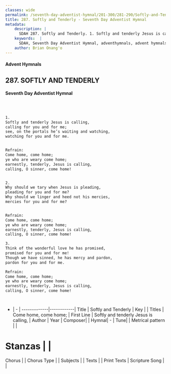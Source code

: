 ```yaml
---
classes: wide
permalink: /seventh-day-adventist-hymnal/201-300/281-290/Softly-and-Tenderly/
title: 287. Softly and Tenderly - Seventh Day Adventist Hymnal
metadata:
    description: |
      SDAH 287. Softly and Tenderly. 1. Softly and tenderly Jesus is calling, calling for you and for me; see, on the portals he’s waiting and watching, watching for you and for me. 
    keywords:  |
      SDAH, Seventh Day Adventist Hymnal, adventhymnals, advent hymnals, Softly and Tenderly, Softly and tenderly Jesus is calling, ,Come home, come home;
    author: Brian Onang'o
---
```


#### Advent Hymnals
## 287. SOFTLY AND TENDERLY
#### Seventh Day Adventist Hymnal

```txt



1.
Softly and tenderly Jesus is calling,
calling for you and for me;
see, on the portals he’s waiting and watching,
watching for you and for me.


Refrain:
Come home, come home;
ye who are weary come home;
earnestly, tenderly, Jesus is calling,
calling, O sinner, come home!


2.
Why should we tary when Jesus is pleading,
pleading for you and for me?
Why should we linger and heed not his mercies,
mercies for you and for me?


Refrain:
Come home, come home;
ye who are weary come home;
earnestly, tenderly, Jesus is calling,
calling, O sinner, come home!

3.
Think of the wonderful love he has promised,
promised for you and for me!
Though we have sinned, he has mercy and pardon,
pardon for you and for me.

Refrain:
Come home, come home;
ye who are weary come home;
earnestly, tenderly, Jesus is calling,
calling, O sinner, come home!




```

- |   -  |
-------------|------------|
Title | Softly and Tenderly |
Key |  |
Titles | Come home, come home; |
First Line | Softly and tenderly Jesus is calling, |
Author | 
Year | 
Composer|  |
Hymnal|  - |
Tune|  |
Metrical pattern | |
# Stanzas |  |
Chorus |  |
Chorus Type |  |
Subjects |  |
Texts |  |
Print Texts | 
Scripture Song |  |
  
